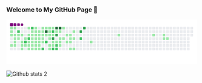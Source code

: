 ###                            Welcome to My GitHub Page 👋

![snake gif](https://github.com/MelekAlan/MelekAlan/blob/output/github-contribution-grid-snake.gif)

![Github stats 2](https://github-readme-stats.vercel.app/api?username=MelekAlan&show_icons=true&theme=radical)


<!--
**MelekAlan/MelekAlan** is a ✨ _special_ ✨ repository because its `README.md` (this file) appears on your GitHub profile.

Here are some ideas to get you started:

- 🔭 I’m currently working on ...
- 🌱 I’m currently learning ...
- 👯 I’m looking to collaborate on ...
- 🤔 I’m looking for help with ...
- 💬 Ask me about ...
- 📫 How to reach me: ...
- 😄 Pronouns: ...
- ⚡ Fun fact: ...
-->
